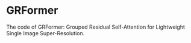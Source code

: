 # GRFormer
The code of GRFormer: Grouped Residual Self-Attention for Lightweight Single Image Super-Resolution.
